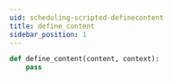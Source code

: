 ```yaml
---
uid: scheduling-scripted-definecontent
title: define_content
sidebar_position: 1
---
```


```python
def define_content(content, context):
    pass
```
